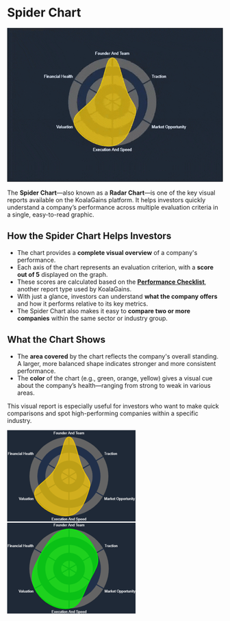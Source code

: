 # Spider Chart

![Spider Chart](./images/criteira_and_report/spider-chart.gif)

The **Spider Chart**—also known as a **Radar Chart**—is one of the key visual reports available on the KoalaGains platform. It helps investors quickly understand a company’s performance across multiple evaluation criteria in a single, easy-to-read graphic.

## How the Spider Chart Helps Investors

- The chart provides a **complete visual overview** of a company's performance.
- Each axis of the chart represents an evaluation criterion, with a **score out of 5** displayed on the graph.
- These scores are calculated based on the [**Performance Checklist**](./performance_cheklist_report.md), another report type used by KoalaGains.
- With just a glance, investors can understand **what the company offers** and how it performs relative to its key metrics.
- The Spider Chart also makes it easy to **compare two or more companies** within the same sector or industry group.

## What the Chart Shows

- The **area covered** by the chart reflects the company's overall standing. A larger, more balanced shape indicates stronger and more consistent performance.
- The **color** of the chart (e.g., green, orange, yellow) gives a visual cue about the company’s health—ranging from strong to weak in various areas.

This visual report is especially useful for investors who want to make quick comparisons and spot high-performing companies within a specific industry.

![Spider Chart](./images/criteira_and_report/spider-chart1.png) ![Spider Chart](./images/criteira_and_report/spider-chart2.png)
